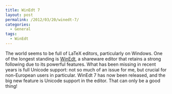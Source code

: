 ```yaml
---
title: WinEdt 7
layout: post
permalink: /2012/03/20/winedt-7/
categories:
  - General
tags:
  - WinEdt
---
```

The world seems to be full of LaTeX editors, particularly on Windows. One of the longest standing is [WinEdt](http://www.winedt.com/), a shareware editor that retains a strong following due to its powerful features. What has been missing in recent years is full Unicode support: not so much of an issue for me, but crucial for non-European users in particular. WinEdt 7 has now been released, and the big new feature is Unicode support in the editor. That can only be a good thing!
